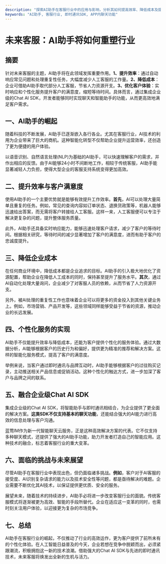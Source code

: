 ```yaml
---
description: "探索AI助手在客服行业中的应用与影响，分析其如何提高效率、降低成本及提升客户满意度。"
keywords: "AI助手, 客服行业, 即时通讯SDK, APP内聊天功能"
---
```

# 未来客服：AI助手将如何重塑行业

## 摘要

针对未来客服的主题，AI助手将在此领域发挥重要作用。**1、提升效率**：通过自动响应常见问题和处理重复性任务，大幅度减少人工客服的工作量。**2、降低成本**：企业可借助AI助手取代部分人工客服，节省人力资源开支。**3、优化客户体验**：实时响应和个性化服务提升客户的满意度，缩短等待时间。具体而言，通过集成企业级的Chat AI SDK，开发者能够同时实现聊天和智能助手的功能，从而更高效地满足客户需求。

## 一、AI助手的崛起

随着科技的不断发展，AI助手已逐渐嵌入各行各业。尤其在客服行业，AI技术的利用为企业带来了巨大的商机。这种智能化转型不仅帮助企业提升运营效率，还创造了更为便捷的用户体验。

以语音识别、自然语言处理(NLP)为基础的AI助手，可以快速理解客户的需求，并作出相应的反馈。由于AI能够24小时不间断地工作，相较于传统客服，AI助手能显著减轻人力负担，使得大型企业的客服支持系统变得更加高效。

## 二、提升效率与客户满意度

使用AI助手的一个主要优势就是能够有效提升工作效率。**首先**，AI可以处理大量简单且重复的任务。例如，常见的查询内容如订单状态、退换货政策等，机器人能够迅速给出答案，而无需将客户转接给人工客服。这样一来，人工客服便可以专注于解决更复杂的问题，提升整体服务质量。

此外，AI助手还具备实时响应能力，能够迅速处理客户请求，减少了客户的等待时间。根据相关研究，等待时间的减少显著增加了客户的满意度，进而有助于客户的忠诚度提升。

## 三、降低企业成本

在任何商业环境中，降低成本都是企业追求的目标。AI助手的引入极大地优化了资源配置，帮助企业在降低人工成本的同时，保持甚至提升了服务水平。**其次**，通过AI自动化处理大量询问，企业减少了对客服人员的依赖，从而节省了人力资源开支。

另外，被AI处理的重复性工作也意味着企业可以将更多的资金投入到其他关键业务上。例如，市场营销、产品开发等，这些领域同样能够受益于节省的资源，推动企业的长远发展。

## 四、个性化服务的实现

AI助手不仅能提升效率与降低成本，还能为客户提供个性化的服务体验。通过大数据分析，AI能够根据客户的历史行为和偏好，提供更为精准的推荐和解决方案。这样的智能化服务模式，提高了客户的满意度。

举例来说，当客户通过即时通讯与品牌互动时，AI助手能够根据客户的过往购买记录，主动推送相关产品信息或促销活动。这种个性化的触达方式，进一步加深了客户与品牌之间的联系。

## 五、融合企业级Chat AI SDK

集成企业级的Chat AI SDK，将智能助手与即时通讯相结合，为企业提供了更全面的解决方案。**这类SDK不仅支持基本的聊天功能**，还能结合强大的AI能力进行高效的信息处理与客户沟通。

蓝莺IM作为新一代智能聊天云服务，正是这种高效解决方案的代表。它不仅支持多种聊天模式，还提供了强大的AI助手功能，助力开发者打造自己的智能应用。这种技术的融合，标志着客服行业的重大变革。

## 六、面临的挑战与未来展望

尽管AI助手在客服行业中表现出色，但仍面临诸多挑战。**例如**，客户对于AI客服的接受度、AI识别复杂请求的能力以及技术安全性等问题，都是亟待解决的难题。企业需要不断优化其AI技术，以保证提供更优质、安全的服务。

展望未来，随着技术的持续进步，AI助手必将进一步改变客服行业的面貌。传统客服模式将逐渐被更为高效、智能的手段所替代。企业在适应这一变革的同时，也需时刻关注用户体验，以迎接更为复杂的市场竞争。

## 七、总结

AI助手在客服行业的崛起，不仅推动了行业的高效运作，更为客户提供了前所未有的个性化体验。在人工智能日益普及的今天，企业若想在竞争中脱颖而出，必须紧跟潮流，积极拥抱这一新的技术浪潮。借助强大的Chat AI SDK与先进的即时通讯技术，未来客服将焕发出全新的生机与活力。
